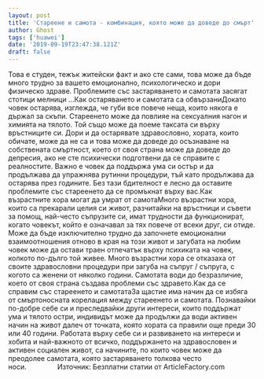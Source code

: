 ```yaml
---
layout: post
title: 'Стареене и самота - комбинация, която може да доведе до смърт'
author: Ghost
tags: ['huawei']
date: '2019-09-19T23:47:38.121Z'
draft: false
---
```


Това е студен, тежък житейски факт и ако сте сами, това може да бъде много трудно за вашето емоционално, психологическо и дори физическо здраве. Проблемите със застаряването и самотата засягат стотици мелници ...Как остаряването и самотата са обвързаниДокато човек остарява, изглежда, че губи все повече неща, които някога е държал за скъпи. Стареенето може да повлияе на сексуалния нагон и химията на тялото. Той също може да поеме таксата си върху връстниците си. Дори и да остарявате здравословно, хората, които обичате, може да не са и това може да доведе до осъзнаване на собствената смъртност, което от своя страна може да доведе до депресия, ако не сте психически подготвени да се справите с реалностите. Важно е човек да поддържа ума си остър и да продължава да упражнява рутинни процедури, тъй като продължава да остарява през годините. Без тази бдителност е лесно да оставите проблемите със стареенето да се промъкнат върху вас.Как възрастните хора могат да умрат от самотаМного възрастни хора, които са прекарали целия си живот, разчитайки на връстници и съвети за помощ, най-често съпрузите си, имат трудности да функционират, когато човекът, който е означавал за тях повече от всеки друг, си отиде. Може да бъде изключително трудно да започнете емоционални взаимоотношения отново в края на този живот и загубата на любим човек може да остави траен отпечатък върху психиката на човек, колкото по-дълго той живее. Много възрастни хора се отказаха от своите здравословни процедури при загуба на съпруг / съпруга, с когото са женени от няколко години. Самотата води до безразличие, което от своя страна създава проблеми със здравето.Как да се справим със стареенето и самотатаЗа щастие има начин да се избяга от смъртоносната корелация между стареенето и самотата. Познавайки по-добре себе си и преследвайки други интереси, които поддържат ума и тялото остри, индивидът може да продължи да води активен начин на живот далеч от точката, която хората са правили още преди 30 или 40 години. Работата върху себе си и развиването на интереси и хобита и най-важното от всичко, поддържането на здравословен и активен социален живот, са начините, по които човек може да преодолее самотата, която застаряването толкова често носи.                Източник: Безплатни статии от ArticleFactory.com
